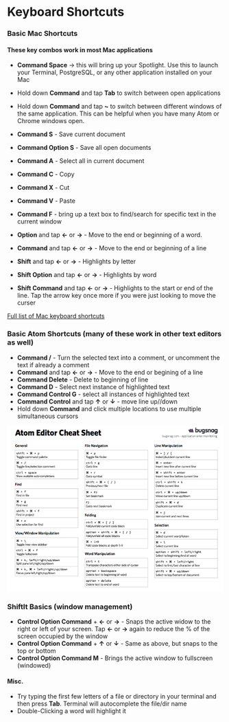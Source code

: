 # Keyboard Shortcuts


### Basic Mac Shortcuts
#### These key combos work in most Mac applications

- **Command  Space** → this will bring up your Spotlight.
Use this to launch your Terminal, PostgreSQL, or any other application installed on your Mac

- Hold down **Command** and tap **Tab** to switch between open applications
- Hold down **Command** and tap **~** to switch between different windows of the same application. This can be helpful when you have many Atom or Chrome windows open.


- **Command  S**  -  Save current document
- **Command  Option  S** -  Save all open documents
- **Command  A**  -  Select all in current document
- **Command  C**  -  Copy
- **Command  X**  - Cut
- **Command  V**  - Paste
- **Command  F**  - bring up a text box to find/search for specific text in the current window


- **Option** and tap  **←** or **→**  -  Move to the end or beginning of a word.
- **Command** and tap  **←** or **→**  -  Move to the end or beginning of a line
- **Shift** and tap **←** or **→**  - Highlights by letter
- **Shift Option** and tap **←** or **→**  - Highlights by word
- **Shift Command** and tap **←** or **→**  - Highlights to the start or end of the line.  Tap the arrow key once more if you were just looking to move the curser

<a href="https://support.apple.com/en-us/HT201236">Full list of Mac keyboard shortcuts</a>

### Basic Atom Shortcuts (many of these work in other text editors as well)


- **Command /** -  Turn the selected text into a comment, or uncomment the text if already a comment
- **Command** and tap  **←** or **→**  -  Move to the end or begining of a line
- **Command  Delete** -  Delete to beginning of line
- **Command  D**  -  Select next instance of highlighted text
- **Command  Control  G**  -  select all instances of highlighted text
- **Command  Control** and tap **↑** or **↓** -  move line up//down
- Hold down **Command** and click multiple locations to use multiple simultaneous cursors


**<a href="http://d2wy8f7a9ursnm.cloudfront.net/atom-editor-cheat-sheet.pdf"><img src="atom-shortcuts.png"></a>**

### ShiftIt Basics (window management)

- **Control  Option  Command** + **←** or **→**  - Snaps the active widow to the right or left of your screen.  Tap **←** or **→** again to reduce the % of the screen occupied by the window
- **Control  Option  Command** + **↑** or **↓**  - Same as above, but snaps to the top or bottom
- **Control  Option  Command  M**  -  Brings the active window to fullscreen (windowed)


#### Misc.

- Try typing the first few letters of a file or directory in your terminal and then press **Tab**.  Terminal will autocomplete the file/dir name
- Double-Clicking a word will highlight it
